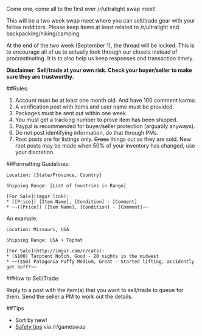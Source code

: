 Come one, come all to the first ever /r/ultralight swap meet! 

This will be a two week swap meet where you can sell/trade gear with your fellow redditors. Please keep items at least related to /r/ultralight and backpacking/hiking/camping. 

At the end of the two week (September 1), the thread will be locked. This is to encourage all of us to actually look through our closets instead of procrastinating. It is to also help us keep responses and transaction timely.

**Disclaimer: Sell/trade at your own risk. Check your buyer/seller to make sure they are trustworthy.**

##Rules:
1. Account must be at least one month old. And have 100 comment karma. 
2. A verification post with items and user name must be provided.
3. Packages must be sent out within one week. 
4. You must get a tracking number to prove item has been shipped.
5. Paypal is recommended for buyer/seller protection (arguably anyways).
6. Do not post identifying information, do that through PMs.
7. Root posts are for listings only. ~~Cross~~ things out as they are sold. New root posts may be made when 50% of your inventory has changed, use your discretion. 

##Formatting Guidelines:

    Location: [State/Province, Country]

    Shipping Range: [List of Countries in Range]

    [For Sale](imgur link): 
    * ([Price]) [Item Name], [Condition] - [Comment]  
    * ~~([Price]) [Item Name], [Condition] - [Comment]~~

An example:

    Location: Missouri, USA

    Shipping Range: USA + Tophat

    [For Sale](http://imgur.com/r/cats): 
    * ($100) Tarptent Notch, Good - 20 nights in the midwest  
    * ~~($50) Patagonia Puffy Medium, Great - Started lifting, accidently got buff!~~

##How to Sell/Trade:

Reply to a post with the item(s) that you want to sell/trade to queue for them. Send the seller a PM to work out the details. 

##Tips
* Sort by new! 
* [Safety tips](https://www.reddit.com/r/gameswap/comments/2zq1r5/psa_stay_safe_heres_how_also_several_common/) via /r/gameswap








